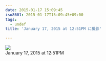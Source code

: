 ```yaml
---
date: 2015-01-17 15:09:45
iso8601: 2015-01-17T15:09:45+09:00
tags:
  - undef
title: 'January 17, 2015 at 12:51PM に撮影'

---
```


<div><img src='https://locker.ifttt.com/f/4f21fb33-da37-4344-9648-56c230bd65e4' style='max-width:600px;' /><br/><div>January 17, 2015 at 12:51PM</div></div>
    	